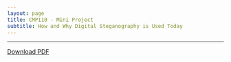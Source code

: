 ```yaml
---
layout: page
title: CMP110 - Mini Project
subtitle: How and Why Digital Steganography is Used Today
---
```


---

<object data="/assets/pdfs/Steganography_report.pdf" type="application/pdf" typemustmatch style="height: 750px; width: 100%;">
<a href="/assets/pdfs/Steganography_report.pdf" download>Download PDF </a>
</object>